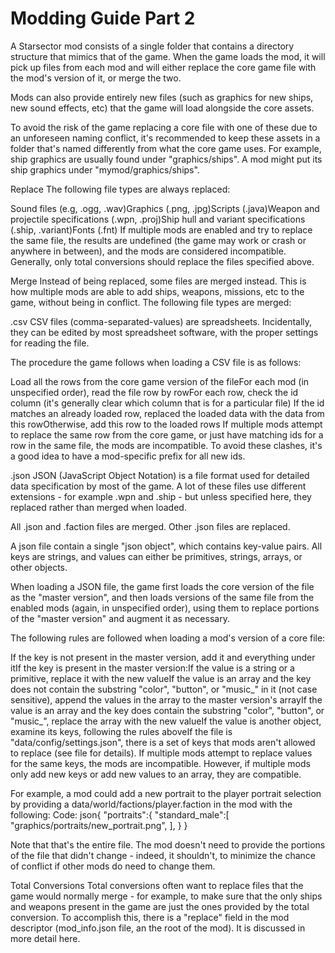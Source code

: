 # Modding Guide Part 2

A Starsector mod consists of a single folder that contains a directory structure that mimics that of the game. When the game loads the mod, it will pick up files from each mod and will either replace the core game file with the mod's version of it, or merge the two.

Mods can also provide entirely new files (such as graphics for new ships, new sound effects, etc) that the game will load alongside the core assets.

To avoid the risk of the game replacing a core file with one of these due to an unforeseen naming conflict, it's recommended to keep these assets in a folder that's named differently from what the core game uses. For example, ship graphics are usually found under "graphics/ships". A mod might put its ship graphics under "mymod/graphics/ships".

Replace
The following file types are always replaced:

Sound files (e.g, .ogg, .wav)Graphics (.png, .jpg)Scripts (.java)Weapon and projectile specifications (.wpn, .proj)Ship hull and variant specifications (.ship, .variant)Fonts (.fnt)
If multiple mods are enabled and try to replace the same file, the results are undefined (the game may work or crash or anywhere in between), and the mods are considered incompatible. Generally, only total conversions should replace the files specified above.

Merge
Instead of being replaced, some files are merged instead. This is how multiple mods are able to add ships, weapons, missions, etc to the game, without being in conflict. The following file types are merged:

.csv
CSV files (comma-separated-values) are spreadsheets. Incidentally, they can be edited by most spreadsheet software, with the proper settings for reading the file. 

The procedure the game follows when loading a CSV file is as follows:

Load all the rows from the core game version of the fileFor each mod (in unspecified order), read the file row by rowFor each row, check the id column (it's generally clear which column that is for a particular file)
If the id matches an already loaded row, replaced the loaded data with the data from this rowOtherwise, add this row to the loaded rows
If multiple mods attempt to replace the same row from the core game, or just have matching ids for a row in the same file, the mods are incompatible. To avoid these clashes, it's a good idea to have a mod-specific prefix for all new ids.


.json
JSON (JavaScript Object Notation) is a file format used for detailed data specification by most of the game. A lot of these files use different extensions - for example .wpn and .ship - but unless specified here, they replaced rather than merged when loaded.

All .json and .faction files are merged. Other .json files are replaced.

A json file contain a single "json object", which contains key-value pairs. All keys are strings, and values can either be primitives, strings, arrays, or other objects.

When loading a JSON file, the game first loads the core version of the file as the "master version", and then loads versions of the same file from the enabled mods (again, in unspecified order), using them to replace portions of the "master version" and augment it as necessary.

The following rules are followed when loading a mod's version of a core file:

If the key is not present in the master version, add it and everything under itIf the key is present in the master version:If the value is a string or a primitive, replace it with the new valueIf the value is an array and the key does not contain the substring "color", "button", or "music_" in it (not case sensitive), append the values in the array to the master version's arrayIf the value is an array and the key does contain the substring "color", "button", or "music_", replace the array with the new valueIf the value is another object, examine its keys, following the rules aboveIf the file is "data/config/settings.json", there is a set of keys that mods aren't allowed to replace (see file for details).
If multiple mods attempt to replace values for the same keys, the mods are incompatible. However, if multiple mods only add new keys or add new values to an array, they are compatible.

For example, a mod could add a new portrait to the player portrait selection by providing a data/world/factions/player.faction in the mod with the following:
Code: json{
	"portraits":{
		"standard_male":[
			"graphics/portraits/new_portrait.png",
		],
	}
}

Note that that's the entire file. The mod doesn't need to provide the portions of the file that didn't change - indeed, it shouldn't, to minimize the chance of conflict if other mods do need to change them.

Total Conversions
Total conversions often want to replace files that the game would normally merge - for example, to make sure that the only ships and weapons present in the game are just the ones provided by the total conversion. To accomplish this, there is a "replace" field in the mod descriptor (mod_info.json file, an the root of the mod). It is discussed in more detail here.